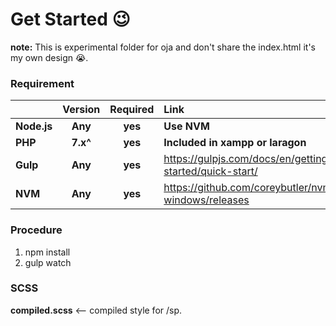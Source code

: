 # Get Started :wink:
__note:__ This is experimental folder for oja and don't share the index.html it's my own design :sob:.
### Requirement
|              |  Version   | Required | Link                                                        |
|--------------|:----------:|:--------:|:------------------------------------------------------------|
| __Node.js__  |  __Any__   | __yes__  | __Use NVM__                                                 |
| __PHP__      |  __7.x^__  | __yes__  | __Included in xampp or laragon__                            |
| __Gulp__     |  __Any__   | __yes__  | https://gulpjs.com/docs/en/getting-started/quick-start/     |
| __NVM__      |  __Any__   | __yes__  | https://github.com/coreybutler/nvm-windows/releases         |

### Procedure

1. npm install
2. gulp watch

### SCSS
__compiled.scss__ <-- compiled style for /sp.
